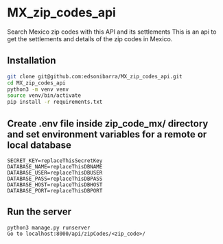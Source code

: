 # MX_zip_codes_api
Search Mexico zip codes with this API and its settlements
This is an api to get the settlements and details of the zip codes in Mexico.

## Installation

```bash
git clone git@github.com:edsonibarra/MX_zip_codes_api.git
cd MX_zip_codes_api
python3 -m venv venv
source venv/bin/activate
pip install -r requirements.txt
```

## Create .env file inside zip_code_mx/ directory and set environment variables for a remote or local database
```
SECRET_KEY=replaceThisSecretKey
DATABASE_NAME=replaceThisDBNAME
DATABASE_USER=replaceThisDBUSER
DATABASE_PASS=replaceThisDBPASS
DATABASE_HOST=replaceThisDBHOST
DATABASE_PORT=replaceThisDBPORT
```

## Run the server
```
python3 manage.py runserver
Go to localhost:8000/api/zipCodes/<zip_code>/
```

